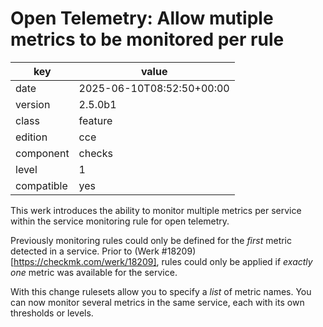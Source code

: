 [//]: # (werk v2)
# Open Telemetry: Allow mutiple metrics to be monitored per rule

key        | value
---------- | ---
date       | 2025-06-10T08:52:50+00:00
version    | 2.5.0b1
class      | feature
edition    | cce
component  | checks
level      | 1
compatible | yes

This werk introduces the ability to monitor multiple metrics per service within
the service monitoring rule for open telemetry.

Previously monitoring rules could only be defined for the *first* metric detected in a service.
Prior to (Werk #18209)[https://checkmk.com/werk/18209], rules could only be applied if *exactly one* metric was available for the service.

With this change rulesets allow you to specify a *list* of metric names.
You can now monitor several metrics in the same service, each with its own thresholds or levels.
